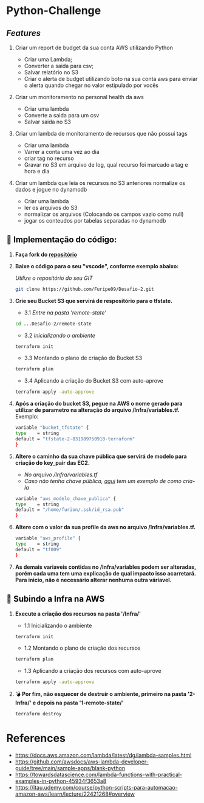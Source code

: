 # Python-Challenge

## _Features_
1.  Criar um report de budget da sua conta AWS utilizando Python
      -  Criar uma Lambda;
      -  Converter a saida para csv;
      -  Salvar relatório no S3
      -  Criar o alerta de budget utilizando boto na sua conta aws para enviar o alerta quando chegar no valor estipulado por vocês

2.  Criar um monitoramento no personal health da aws
      -  Criar uma lambda
      -  Converte a saida para um csv
      -  Salvar  saida no S3

3.  Criar um lambda de monitoramento de recursos que não possui tags
      -  Criar uma lambda
      -  Varrer a conta uma vez ao dia
      -  criar tag no recurso
      -  Gravar no S3 em arquivo de log, qual recurso foi marcado a tag e hora e dia

4.  Criar um lambda que leia os recursos no S3 anteriores normalize os dados e jogue no dynamodb
      -  Criar uma lambda
      -  ler os arquivos do S3
      -  normalizar os arquivos (Colocando os campos vazio como null)
      -  jogar os conteudos  por tabelas separadas no dynamodb

## :wrench: <span style="color:black"><b> Implementação do código: </b> </span>    

1. **Faça fork do [repositório](https://github.com/Furipe09/Desafio-2.git)**

2. **Baixe o código para o seu "vscode", conforme exemplo abaixo:**
   
   *Utilize o repositório do seu GIT*
    ```sh
    git clone https://github.com/Furipe09/Desafio-2.git
    ```
    
3.  **Crie seu Bucket S3 que servirá de respositório para o tfstate.**
    - 3.1 *Entre na pasta 'remote-state'*
    ```sh
    cd ...Desafio-2/remote-state
    ```
    - 3.2 *Inicializando o ambiente*
    ```sh
    terraform init
    ```
    - 3.3  Montando o plano de criação do Bucket S3
    ```sh
    terraform plan
    ```
    - 3.4 Aplicando a criação do Bucket S3 com auto-aprove
    ```sh
    terraform apply -auto-approve
    ```
    
4.  **Após a criação do bucket S3, pegue na AWS o nome gerado para utilizar de parametro na alteração do arquivo /Infra/variables.tf.** 
  Exemplo:

    ```sh
    variable "bucket_tfstate" {
    type    = string
    default = "tfstate-2-831989750918-terraform"
    } 
    ```
5. **Altere o caminho da sua chave pública  que servirá de modelo para criação do key_pair das EC2.** 
   - *No arquivo /Infra/variables.tf*
   - *Caso não tenha chave pública, [aqui](https://www.spiritsec.com/2019/06/04/como-gerar-e-usar-chaves-ssh-no-linux/) tem um exemplo de como cria-la*
    ```sh
    variable "aws_modelo_chave_publica" {
    type    = string
    default = "/home/furion/.ssh/id_rsa.pub"
    }
    ```
6. **Altere com o valor da sua profile da aws no arquivo /Infra/variables.tf.** 
   
    ```sh
    variable "aws_profile" {
    type    = string
    default = "tf009"
    }
    ```

7. **As demais variaveis contidas no /Infra/variables podem ser alteradas, porém cada uma tem uma explicação de qual impacto isso acarretará. Para inicio, não é necessário alterar nenhuma outra váriavel.**     


## :rocket: <span style="color:black"><b> Subindo a Infra na AWS </b> </span>    


1.  **Execute a criação dos recursos na pasta '/Infra/'**
    - 1.1 Inicializando o ambiente

    ```sh
    terraform init
    ```
    - 1.2  Montando o plano de criação dos recursos
    ```sh
    terraform plan
    ```
    - 1.3 Aplicando a criação dos recursos com auto-aprove
    ```sh
    terraform apply -auto-approve
    ```
2. :bomb: **Por fim, não esquecer de destruir o ambiente, primeiro na pasta '2-Infra/' e depois na pasta '1-remote-state/'**
    ```sh
    terraform destroy
    ```
# **References**
  - https://docs.aws.amazon.com/lambda/latest/dg/lambda-samples.html
  - https://github.com/awsdocs/aws-lambda-developer-guide/tree/main/sample-apps/blank-python
  - https://towardsdatascience.com/lambda-functions-with-practical-examples-in-python-45934f3653a8
  - https://itau.udemy.com/course/python-scripts-para-automacao-amazon-aws/learn/lecture/22421268#overview
